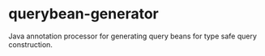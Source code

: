 # querybean-generator
Java annotation processor for generating query beans for type safe query construction.
